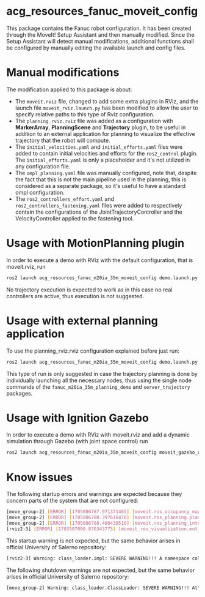# acg_resources_fanuc_moveit_config 

This package contains the Fanuc robot configuration. It has been created through the MoveIt! Setup Assistant and then manually modified. Since the Setup Assistant will detect manual modifications, additional functions shall be configured by manually editing the available launch and config files.

# Manual modifications
The modification applied to this package is about:
- The `moveit.rviz` file, changed to add some extra plugins in RViz, and the launch file `moveit_rviz.launch.py` has been modified to allow the user to specify relative paths to this type of Rviz configuration. 
- The `planning_rviz.rviz` file was added as a configuration with **MarkerArray**, **PlanningScene** and **Trajectory** plugin, to be useful in addition to an external application for planning to visualize the effective trajectory that the robot will compute.
- The `initial_velocities.yaml` and `initial_efforts.yaml` files were added to contain initial velocities and efforts for the `ros2_control` plugin. The `initial_efforts.yaml` is only a placeholder and it's not utilized in any configuration file.
- The `ompl_planning.yaml` file was manually configured, note that, despite the fact that this is not the main pipeline used in the planning, this is considered as a separate package, so it's useful to have a standard ompl configuration.
- The `ros2_controllers_effort.yaml` and `ros2_controllers_fastening.yaml` files were added to respectively contain the configurations of the JointTrajectoryController and the VelocityController applied to the fastening tool.

# Usage with MotionPlanning plugin
In order to execute a demo with RViz with the default configuration, that is moveit.rviz, run

```bash
ros2 launch acg_resources_fanuc_m20ia_35m_moveit_config demo.launch.py 
```
No trajectory execution is expected to work as in this case no real controllers are active, thus execution is not suggested.

# Usage with external planning application
To use the planning_rviz.rviz configuration explained before just run:

```bash
ros2 launch acg_resources_fanuc_m20ia_35m_moveit_config demo.launch.py rviz_config:=planning_rviz.rviz
```
This type of run is only suggested in case the trajectory planning is done by individually launching all the necessary nodes, thus using the single node commands of the `fanuc_m20ia_35m_planning_demo` and `server_trajectory` packages.

# Usage with Ignition Gazebo
In order to execute a demo with RViz with moveit.rviz and add a dynamic simulation through Gazebo (with joint space control) run

```bash
ros2 launch acg_resources_fanuc_m20ia_35m_moveit_config moveit_gazebo_ros2_control_demo.launch.py use_effort_interface:=1 rviz_config:=moveit.rviz

```

# Know issues

The following startup errors and warnings are expected because they concern parts of the system that are not configured: 
```bash
[move_group-2] [ERROR] [1705086787.971371465] [moveit.ros.occupancy_map_monitor.middleware_handle]: No 3D sensor plugin(s) defined for octomap updates
[move_group-2] [ERROR] [1705086788.397616478] [moveit.ros_planning.planning_pipeline]: Exception while loading planner 'chomp_interface/CHOMPPlanner': According to the loaded plugin descriptions the class chomp_interface/CHOMPPlanner with base class type planning_interface::PlannerManager does not exist. Declared types are  ompl_interface/OMPLPlanner pilz_industrial_motion_planner/CommandPlannerAvailable plugins: ompl_interface/OMPLPlanner, pilz_industrial_motion_planner/CommandPlanner
[move_group-2] [ERROR] [1705086788.400438516] [moveit.ros_planning_interface.moveit_cpp]: Failed to initialize planning pipeline 'chomp'.
[rviz2-3] [ERROR] [1703587090.870343775] [moveit_ros_visualization.motion_planning_frame]: Action server: /recognize_objects not available
```

This startup warning is not expected, but the same behavior arises in official University of Salerno repository:
```bash
[rviz2-3] Warning: class_loader.impl: SEVERE WARNING!!! A namespace collision has occurred with plugin factory for class rviz_default_plugins::displays::InteractiveMarkerDisplay. New factory will OVERWRITE existing one. This situation occurs when libraries containing plugins are directly linked against an executable (the one running right now generating this message). Please separate plugins out into their own library or just don't link against the library and use either class_loader::ClassLoader/MultiLibraryClassLoader to open.
```

The following shutdown warnings are not expected, but the same behavior arises in official University of Salerno repository:
```bash
[move_group-2] Warning: class_loader.ClassLoader: SEVERE WARNING!!! Attempting to unload library while objects created by this loader exist in the heap! You should delete your objects before attempting to unload the library or destroying the ClassLoader. The library will NOT be unloaded.
```
